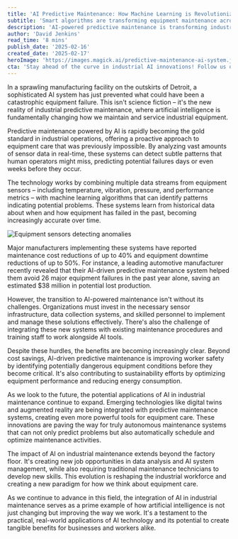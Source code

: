 ```yaml
---
title: 'AI Predictive Maintenance: How Machine Learning is Revolutionizing Industrial Equipment Care'
subtitle: 'Smart algorithms are transforming equipment maintenance across manufacturing'
description: 'AI-powered predictive maintenance is transforming industrial operations, with machine learning algorithms analyzing sensor data to predict equipment failures before they occur. Learn how this technology is reducing costs, improving safety, and reshaping the future of industrial maintenance.'
author: 'David Jenkins'
read_time: '8 mins'
publish_date: '2025-02-16'
created_date: '2025-02-17'
heroImage: 'https://images.magick.ai/predictive-maintenance-ai-system.jpg'
cta: 'Stay ahead of the curve in industrial AI innovations! Follow us on LinkedIn for regular updates on how artificial intelligence is transforming manufacturing and maintenance technologies.'
---
```


In a sprawling manufacturing facility on the outskirts of Detroit, a sophisticated AI system has just prevented what could have been a catastrophic equipment failure. This isn't science fiction – it's the new reality of industrial predictive maintenance, where artificial intelligence is fundamentally changing how we maintain and service industrial equipment.

Predictive maintenance powered by AI is rapidly becoming the gold standard in industrial operations, offering a proactive approach to equipment care that was previously impossible. By analyzing vast amounts of sensor data in real-time, these systems can detect subtle patterns that human operators might miss, predicting potential failures days or even weeks before they occur.

The technology works by combining multiple data streams from equipment sensors – including temperature, vibration, pressure, and performance metrics – with machine learning algorithms that can identify patterns indicating potential problems. These systems learn from historical data about when and how equipment has failed in the past, becoming increasingly accurate over time.

![Equipment sensors detecting anomalies](https://i.magick.ai/generation_some_ai_6359182669400_magick_img.webp)

Major manufacturers implementing these systems have reported maintenance cost reductions of up to 40% and equipment downtime reductions of up to 50%. For instance, a leading automotive manufacturer recently revealed that their AI-driven predictive maintenance system helped them avoid 26 major equipment failures in the past year alone, saving an estimated $38 million in potential lost production.

However, the transition to AI-powered maintenance isn't without its challenges. Organizations must invest in the necessary sensor infrastructure, data collection systems, and skilled personnel to implement and manage these solutions effectively. There's also the challenge of integrating these new systems with existing maintenance procedures and training staff to work alongside AI tools.

Despite these hurdles, the benefits are becoming increasingly clear. Beyond cost savings, AI-driven predictive maintenance is improving worker safety by identifying potentially dangerous equipment conditions before they become critical. It's also contributing to sustainability efforts by optimizing equipment performance and reducing energy consumption.

As we look to the future, the potential applications of AI in industrial maintenance continue to expand. Emerging technologies like digital twins and augmented reality are being integrated with predictive maintenance systems, creating even more powerful tools for equipment care. These innovations are paving the way for truly autonomous maintenance systems that can not only predict problems but also automatically schedule and optimize maintenance activities.

The impact of AI on industrial maintenance extends beyond the factory floor. It's creating new job opportunities in data analysis and AI system management, while also requiring traditional maintenance technicians to develop new skills. This evolution is reshaping the industrial workforce and creating a new paradigm for how we think about equipment care.

As we continue to advance in this field, the integration of AI in industrial maintenance serves as a prime example of how artificial intelligence is not just changing but improving the way we work. It's a testament to the practical, real-world applications of AI technology and its potential to create tangible benefits for businesses and workers alike.